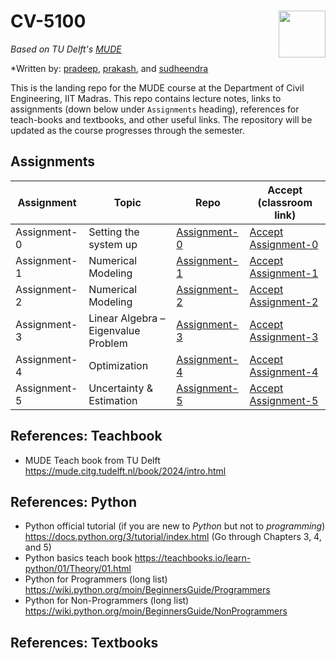 # CV-5100 <img align="right" width="75" height="75" src="./_iitm-logo.svg">

*Based on TU Delft's [MUDE](http://mude.citg.tudelft.nl/)*

*Written by: [pradeep](https://www.pppratapa.com/), [prakash](https://sites.google.com/view/prakashbadal), and [sudheendra](https://www.linkedin.com/in/sudheendra-herkal)

This is the landing repo for the MUDE course at the Department of Civil Engineering, IIT Madras. This repo contains lecture notes, links to assignments (down below under `Assignments` heading), references for teach-books and textbooks, and other useful links. The repository will be updated as the course progresses through the semester. 

## **Assignments**

| Assignment   | Topic                           | Repo              | Accept (classroom link)              |
|--------------|---------------------------------|-------------------|-------------------
| Assignment-0 | Setting the system up           | [Assignment-0](https://github.com/mude-sel-2025/assignment-0) |   [Accept Assignment-0](https://classroom.github.com/a/Oyk9wOrn)
| Assignment-1 | Numerical Modeling              | [Assignment-1](https://github.com/mude-sel-2025/assmt-1)  |       [Accept Assignment-1](https://classroom.github.com/a/3XMALFC0)
| Assignment-2 | Numerical Modeling              | [Assignment-2](https://github.com/mude-sel-2025/Assignment_02)  |  [Accept Assignment-2](https://classroom.github.com/a/jM9TtrIh)
| Assignment-3 | Linear Algebra – Eigenvalue Problem | [Assignment-3](https://github.com/mude-sel-2025/Assignment-3)| [Accept Assignment-3](https://classroom.github.com/a/_lQ33kG0)
| Assignment-4 | Optimization                    | [Assignment-4](https://github.com/mude-sel-2025/Assignment-4)|  [Accept Assignment-4](https://classroom.github.com/a/9Aikc5cJ)
| Assignment-5 | Uncertainty & Estimation        | [Assignment-5](https://github.com/mude-sel-2025/Assignment-5)| [Accept Assignment-5](https://classroom.github.com/a/Pc4F418W)


## **References: Teachbook**
   * MUDE Teach book from TU Delft https://mude.citg.tudelft.nl/book/2024/intro.html

## **References: Python**
   * Python official tutorial (if you are new to _Python_ but not to _programming_) https://docs.python.org/3/tutorial/index.html (Go through Chapters 3, 4, and 5)
   * Python basics teach book https://teachbooks.io/learn-python/01/Theory/01.html
   * Python for Programmers (long list) https://wiki.python.org/moin/BeginnersGuide/Programmers
   * Python for Non-Programmers (long list) https://wiki.python.org/moin/BeginnersGuide/NonProgrammers

## **References: Textbooks**

